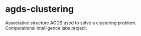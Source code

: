 # agds-clustering
Associative structure AGDS used to solve a clustering problem. Computational intelligence labs project.
